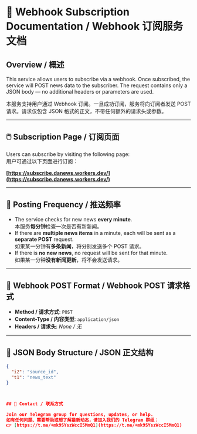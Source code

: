 # 📘 Webhook Subscription Documentation / Webhook 订阅服务文档

## Overview / 概述

This service allows users to subscribe via a webhook. Once subscribed, the service will POST news data to the subscriber. The request contains only a JSON body — no additional headers or parameters are used.

本服务支持用户通过 Webhook 订阅。一旦成功订阅，服务将向订阅者发送 POST 请求。请求仅包含 JSON 格式的正文，不带任何额外的请求头或参数。

---

## 🖱️ Subscription Page / 订阅页面

Users can subscribe by visiting the following page:  
用户可通过以下页面进行订阅：

**[https://subscribe.danews.workers.dev/](https://subscribe.danews.workers.dev/)**

---

## 🔁 Posting Frequency / 推送频率

- The service checks for new news **every minute**.  
  本服务**每分钟**检查一次是否有新新闻。
- If there are **multiple news items** in a minute, each will be sent as a **separate POST** request.  
  如果某一分钟有**多条新闻**，将分别发送多个 POST 请求。
- If there is **no new news**, no request will be sent for that minute.  
  如果某一分钟**没有新闻更新**，将不会发送请求。

---

## 🔗 Webhook POST Format / Webhook POST 请求格式

- **Method / 请求方式**: `POST`  
- **Content-Type / 内容类型**: `application/json`  
- **Headers / 请求头**: _None / 无_

---

## 📝 JSON Body Structure / JSON 正文结构

```json
{
  "i2": "source_id",
  "t1": "news_text"
}



## 💬 Contact / 联系方式

Join our Telegram group for questions, updates, or help.  
如有任何问题、需要帮助或想了解最新动态，请加入我们的 Telegram 群组：  
👉 [https://t.me/+mk9SYszWccI5MmQ1](https://t.me/+mk9SYszWccI5MmQ1)

